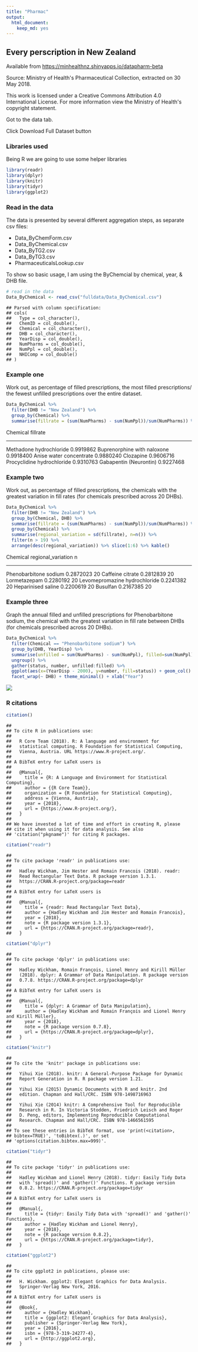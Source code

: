 ```yaml
---
title: "Pharmac"
output: 
  html_document: 
    keep_md: yes
---
```




## Every perscription in New Zealand

Available from https://minhealthnz.shinyapps.io/datapharm-beta

Source: Ministry of Health's Pharmaceutical Collection, extracted on 30 May 2018.

This work is licensed under a Creative Commons Attribution 4.0 International License. For more information view the Ministry of Health's copyright statement.

Got to the data tab.

Click Download Full Dataset button

### Libraries used

Being R we are going to use some helper libraries


```r
library(readr)
library(dplyr)
library(knitr)
library(tidyr)
library(ggplot2)
```


### Read in the data

The data is presented by several different aggregation steps, as separate csv files:

* Data_ByChemForm.csv
* Data_ByChemical.csv
* Data_ByTG2.csv
* Data_ByTG3.csv
* PharmaceuticalsLookup.csv

To show so basic usage, I am using the ByChemcial by chemical, year, & DHB file.


```r
# read in the data
Data_ByChemical <- read_csv("fulldata/Data_ByChemical.csv")
```

```
## Parsed with column specification:
## cols(
##   Type = col_character(),
##   ChemID = col_double(),
##   Chemical = col_character(),
##   DHB = col_character(),
##   YearDisp = col_double(),
##   NumPharms = col_double(),
##   NumPpl = col_double(),
##   NHIComp = col_double()
## )
```

### Example one

Work out, as percentage of filled prescriptions, the most filled prescriptions/ the fewest unfilled prescriptions over the entire dataset.


```r
Data_ByChemical %>%
  filter(DHB != "New Zealand") %>%
  group_by(Chemical) %>%
  summarise(fillrate = (sum(NumPharms) - sum(NumPpl))/sum(NumPharms)) %>% arrange(desc(fillrate)) %>% slice(1:6) %>% kable()
```



Chemical                        fillrate
----------------------------  ----------
Methadone hydrochloride        0.9919862
Buprenorphine with naloxone    0.9918400
Anise water concentrate        0.9880240
Clozapine                      0.9606716
Procyclidine hydrochloride     0.9310763
Gabapentin (Neurontin)         0.9227468

### Example two

Work out, as percentage of filled prescriptions, the chemicals with the greatest variation in fill rates (for chemicals prescribed across 20 DHBs).


```r
Data_ByChemical %>%
  filter(DHB != "New Zealand") %>%
  group_by(Chemical, DHB) %>%
  summarise(fillrate = (sum(NumPharms) - sum(NumPpl))/sum(NumPharms)) %>% 
  group_by(Chemical) %>%
  summarise(regional_variation = sd(fillrate), n=n()) %>%
  filter(n > 19) %>%
  arrange(desc(regional_variation)) %>% slice(1:6) %>% kable()
```



Chemical                         regional_variation    n
------------------------------  -------------------  ---
Phenobarbitone sodium                     0.2872023   20
Caffeine citrate                          0.2812839   20
Lormetazepam                              0.2280192   20
Levomepromazine hydrochloride             0.2241382   20
Heparinised saline                        0.2200619   20
Busulfan                                  0.2167385   20

### Example three 

Graph the annual filled and unfilled prescriptions for Phenobarbitone sodium, the chemical with the greatest variation in fill rate between DHBs (for chemicals prescribed across 20 DHBs).


```r
Data_ByChemical %>%
  filter(Chemical == "Phenobarbitone sodium") %>%
  group_by(DHB, YearDisp) %>%
  summarise(unfilled = sum(NumPharms) - sum(NumPpl), filled=sum(NumPpl)) %>% 
  ungroup() %>%
  gather(status, number, unfilled:filled) %>%
  ggplot(aes(x=(YearDisp - 2000), y=number, fill=status)) + geom_col() + 
  facet_wrap(~ DHB) + theme_minimal() + xlab("Year")
```

![](README_files/figure-html/unnamed-chunk-4-1.png)<!-- -->


### R citations


```r
citation()
```

```
## 
## To cite R in publications use:
## 
##   R Core Team (2018). R: A language and environment for
##   statistical computing. R Foundation for Statistical Computing,
##   Vienna, Austria. URL https://www.R-project.org/.
## 
## A BibTeX entry for LaTeX users is
## 
##   @Manual{,
##     title = {R: A Language and Environment for Statistical Computing},
##     author = {{R Core Team}},
##     organization = {R Foundation for Statistical Computing},
##     address = {Vienna, Austria},
##     year = {2018},
##     url = {https://www.R-project.org/},
##   }
## 
## We have invested a lot of time and effort in creating R, please
## cite it when using it for data analysis. See also
## 'citation("pkgname")' for citing R packages.
```

```r
citation("readr")
```

```
## 
## To cite package 'readr' in publications use:
## 
##   Hadley Wickham, Jim Hester and Romain Francois (2018). readr:
##   Read Rectangular Text Data. R package version 1.3.1.
##   https://CRAN.R-project.org/package=readr
## 
## A BibTeX entry for LaTeX users is
## 
##   @Manual{,
##     title = {readr: Read Rectangular Text Data},
##     author = {Hadley Wickham and Jim Hester and Romain Francois},
##     year = {2018},
##     note = {R package version 1.3.1},
##     url = {https://CRAN.R-project.org/package=readr},
##   }
```

```r
citation("dplyr")
```

```
## 
## To cite package 'dplyr' in publications use:
## 
##   Hadley Wickham, Romain François, Lionel Henry and Kirill Müller
##   (2018). dplyr: A Grammar of Data Manipulation. R package version
##   0.7.8. https://CRAN.R-project.org/package=dplyr
## 
## A BibTeX entry for LaTeX users is
## 
##   @Manual{,
##     title = {dplyr: A Grammar of Data Manipulation},
##     author = {Hadley Wickham and Romain François and Lionel Henry and Kirill Müller},
##     year = {2018},
##     note = {R package version 0.7.8},
##     url = {https://CRAN.R-project.org/package=dplyr},
##   }
```

```r
citation("knitr")
```

```
## 
## To cite the 'knitr' package in publications use:
## 
##   Yihui Xie (2018). knitr: A General-Purpose Package for Dynamic
##   Report Generation in R. R package version 1.21.
## 
##   Yihui Xie (2015) Dynamic Documents with R and knitr. 2nd
##   edition. Chapman and Hall/CRC. ISBN 978-1498716963
## 
##   Yihui Xie (2014) knitr: A Comprehensive Tool for Reproducible
##   Research in R. In Victoria Stodden, Friedrich Leisch and Roger
##   D. Peng, editors, Implementing Reproducible Computational
##   Research. Chapman and Hall/CRC. ISBN 978-1466561595
## 
## To see these entries in BibTeX format, use 'print(<citation>,
## bibtex=TRUE)', 'toBibtex(.)', or set
## 'options(citation.bibtex.max=999)'.
```

```r
citation("tidyr")
```

```
## 
## To cite package 'tidyr' in publications use:
## 
##   Hadley Wickham and Lionel Henry (2018). tidyr: Easily Tidy Data
##   with 'spread()' and 'gather()' Functions. R package version
##   0.8.2. https://CRAN.R-project.org/package=tidyr
## 
## A BibTeX entry for LaTeX users is
## 
##   @Manual{,
##     title = {tidyr: Easily Tidy Data with 'spread()' and 'gather()' Functions},
##     author = {Hadley Wickham and Lionel Henry},
##     year = {2018},
##     note = {R package version 0.8.2},
##     url = {https://CRAN.R-project.org/package=tidyr},
##   }
```

```r
citation("ggplot2")
```

```
## 
## To cite ggplot2 in publications, please use:
## 
##   H. Wickham. ggplot2: Elegant Graphics for Data Analysis.
##   Springer-Verlag New York, 2016.
## 
## A BibTeX entry for LaTeX users is
## 
##   @Book{,
##     author = {Hadley Wickham},
##     title = {ggplot2: Elegant Graphics for Data Analysis},
##     publisher = {Springer-Verlag New York},
##     year = {2016},
##     isbn = {978-3-319-24277-4},
##     url = {http://ggplot2.org},
##   }
```

